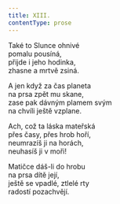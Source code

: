 ```yaml
---
title: XIII.
contentType: prose
---
```


Také to Slunce ohnivé  
pomalu pousíná,  
přijde i jeho hodinka,  
zhasne a mrtvě zsiná.

A jen když za čas planeta  
na prsa zpět mu skane,  
zase pak dávným plamem svým  
na chvíli ještě vzplane.

Ach, což ta láska mateřská  
přes časy, přes hrob hoří,  
neumrazíš ji na horách,  
neuhasíš ji v moři!

Matičce dáš-li do hrobu  
na prsa dítě její,  
ještě se vpadlé, ztlelé rty  
radostí pozachvějí.
